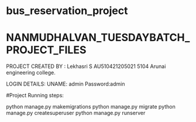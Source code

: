 # bus_reservation_project
# NANMUDHALVAN_TUESDAYBATCH_PROJECT_FILES

PROJECT CREATED BY : Lekhasri S 
AU510421205021
5104 Arunai engineering college.
                    



LOGIN DETAILS:
UNAME: admin
Password:admin




#Project Running steps:

python manage.py makemigrations
python manage.py migrate
python manage.py createsuperuser
python manage.py runserver

